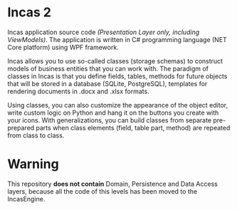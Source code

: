 # Incas 2

Incas application source code *(Presentation Layer only, including ViewModels)*. 
The application is written in C# programming language (NET Core platform) using WPF framework.

Incas allows you to use so-called classes (storage schemas) to construct models of business entities that you can work with. 
The paradigm of classes in Incas is that you define fields, tables, methods for future objects that will be stored in a database (SQLite, PostgreSQL), templates for rendering documents in .docx and .xlsx formats.

Using classes, you can also customize the appearance of the object editor, write custom logic on Python and hang it on the buttons you create with your icons. With generalizations, you can build classes from separate pre-prepared parts when class elements (field, table part, method) are repeated from class to class.


# Warning
This repository **does not contain** Domain, Persistence and Data Access layers, because all the code of this levels has been moved to the IncasEngine.
